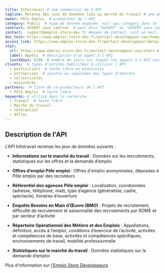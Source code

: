 ```yaml
---
title: Infotravail # nom commercial de l'API
tagline: Recense des jeux de données liés au marché du travail # une phrase maximum
owner: Pôle Emploi  # producteur de l'API
category: Public  # type de donnée exposée, voir api_category dans le fichier _config.yml
contract: OUVERT sous contrat  # peut être "OUVERT" ou "OUVERT sous contrat"
contact:  support@emploi-store-dev.fr #moyen de contact, soit un mail, soit un lien vers formulaire de contact
doc_tech: https://www.emploi-store-dev.fr/portail-developpeur-cms/home/catalogue-des-api/documentation-des-api/api-infotravail-v1.html # URL de la documentation technique de l'API au format HTML
access_link: https://www.emploi-store-dev.fr/portail-developpeur/detailapicatalogue/57909ba23b2b8d019ee6cc5e # URL d'une page de demande d'accès si l'API est à accès restreint
stat:
  url: https://www.emploi-store-dev.fr/portail-developpeur-cms/stats # adresse à laquelle un nombre d'appels à l'API est publié, en content-type application/json
  label: Appels  # description d'un appel à l'API
  lastXdays: 8109  # nombre de jours sur lequel les appels à l'API sont comptabilisés
clients:  # types d'entités habilitées à utiliser l'API
  - particuliers  # texte libre en minuscules
  - entreprises  # ajoutez ou supprimez des types d'entités
  - collectivités
  - ministères
partners:  # liste de co-producteurs de l'API
  - Pôle Emploi  # texte libre
keywords: # utilisé dans la recherche
  - Travail  # texte libre
  - Marché du travail
  - référentiel
  - Offres 
---
```


## Description de l'API

L’API Infotravail recense les jeux de données suivants :

- **Informations sur le marché du travail** :
Données sur les recrutements, statistiques sur les offres et la demande d’emploi

- **Offres d’emploi Pôle emploi** : 
Offres d'emploi anonymisées, déposées à Pôle emploi par des recruteurs

- **Référentiel des agences Pôle emploi** :
Localisation, coordonnées (adresse, téléphone, mail), type d’agence (généraliste, cadre, spectacle), horaires d’ouverture

- **Enquête Besoins en Main d’Œuvre (BMO)** :
Projets de recrutement, difficulté de recrutement et saisonnalité des recrutements par ROME et par secteur d’activité

- **Répertoire Opérationnel des Métiers et des Emplois** :
Appellations, définition, accès à l’emploi, conditions d’exercice de l’activité, activités et compétences de base, activités et compétences spécifiques, environnements de travail, mobilité professionnelle

- **Statistiques sur le marché du travail** :
Données statistiques sur la demande d’emploi

Plus d'information sur [l'Emploi Store Développeurs](https://www.emploi-store-dev.fr/portail-developpeur-cms/home.html)
